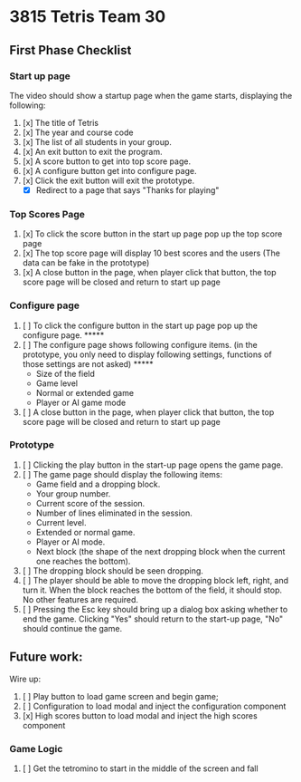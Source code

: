 # 3815 Tetris Team 30

## First Phase Checklist

### Start up page

The video should show a startup page when the game starts, displaying the following:

1. [x] The title of Tetris
2. [x] The year and course code
3. [x] The list of all students in your group.
4. [x] An exit button to exit the program.
5. [x] A score button to get into top score page.
6. [x] A configure button get into configure page.
7. [x] Click the exit button will exit the prototype.
    - [x] Redirect to a page that says "Thanks for playing"

### Top Scores Page

1. [x] To click the score button in the start up page pop up the top score page
2. [x] The top score page will display 10 best scores and the users (The data can be fake in the
   prototype)
3. [x] A close button in the page, when player click that button, the top score page will be closed
   and return to start up page

### Configure page

1. [ ] To click the configure button in the start up page pop up the configure page.  *****
2. [ ] The configure page shows following configure items. (in the prototype, you only need to
   display following settings, functions of those settings are not asked) *****
    - Size of the field
    - Game level
    - Normal or extended game
    - Player or AI game mode
3. [ ] A close button in the page, when player click that button, the top score page will be
   closed and return to start up page

### Prototype

1. [ ] Clicking the play button in the start-up page opens the game page.
2. [ ] The game page should display the following items:
    - Game field and a dropping block.
    - Your group number.
    - Current score of the session.
    - Number of lines eliminated in the session.
    - Current level.
    - Extended or normal game.
    - Player or AI mode.
    - Next block (the shape of the next dropping block when the current one reaches the bottom).
3. [ ] The dropping block should be seen dropping.
4. [ ] The player should be able to move the dropping block left, right, and turn it. When the
   block reaches the bottom of the field, it should stop. No other features are required.
5. [ ] Pressing the Esc key should bring up a dialog box asking whether to end the game. Clicking
   "Yes" should return to the start-up page, "No" should continue the game.

## Future work:

Wire up:

1. [ ] Play button to load game screen and begin game;
2. [ ] Configuration to load modal and inject the configuration component
3. [x] High scores button to load modal and inject the high scores component


### Game Logic
1. [ ] Get the tetromino to start in the middle of the screen and fall
